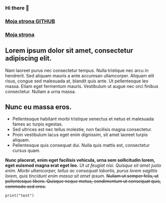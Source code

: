 ### Hi there 👋

### [Moja strona GITHUB](https://jchachowski.github.io)

### [Moja strona](https://chachowski.pl/ninf)

## Lorem ipsum dolor sit amet, consectetur adipiscing elit.
Nam laoreet purus nec consectetur tempus. Nulla tristique nec arcu in hendrerit. Sed aliquam mauris a ante accumsan ullamcorper. Aliquam elit risus, congue sed malesuada at, blandit quis ante. Ut pellentesque leo massa. Etiam eget fermentum mauris. Vestibulum ut augue nec orci finibus consectetur. Nullam a urna massa.

## Nunc eu massa eros.
- Pellentesque habitant morbi tristique senectus et netus et malesuada fames ac turpis egestas.
- Sed ultrices est nec tellus molestie, non facilisis magna consectetur.
- Proin vestibulum lacus eget enim dignissim, sit amet laoreet turpis aliquam.
- Pellentesque quis consequat dui. Nulla quis mattis est, consectetur cursus quam.

**Nunc placerat, enim eget facilisis vehicula, urna sem sollicitudin lorem, eget euismod magna erat eget leo.** *Ut ut feugiat nisi. Quisque sit amet justo enim. Morbi ullamcorper, tellus ac consequat lobortis, purus lorem sagittis lorem, quis tincidunt enim massa sit amet ipsum.* ~~Nullam ut semper felis, ut pellentesque libero. Quisque neque metus, condimentum ut consequat quis, commodo sed eros.~~

```
print("test")
```
<!--
**JChachowski/JChachowski** is a ✨ _special_ ✨ repository because its `README.md` (this file) appears on your GitHub profile.

Here are some ideas to get you started:

- 🔭 I’m currently working on ...
- 🌱 I’m currently learning ...
- 👯 I’m looking to collaborate on ...
- 🤔 I’m looking for help with ...
- 💬 Ask me about ...
- 📫 How to reach me: ...
- 😄 Pronouns: ...
- ⚡ Fun fact: ...
-->
